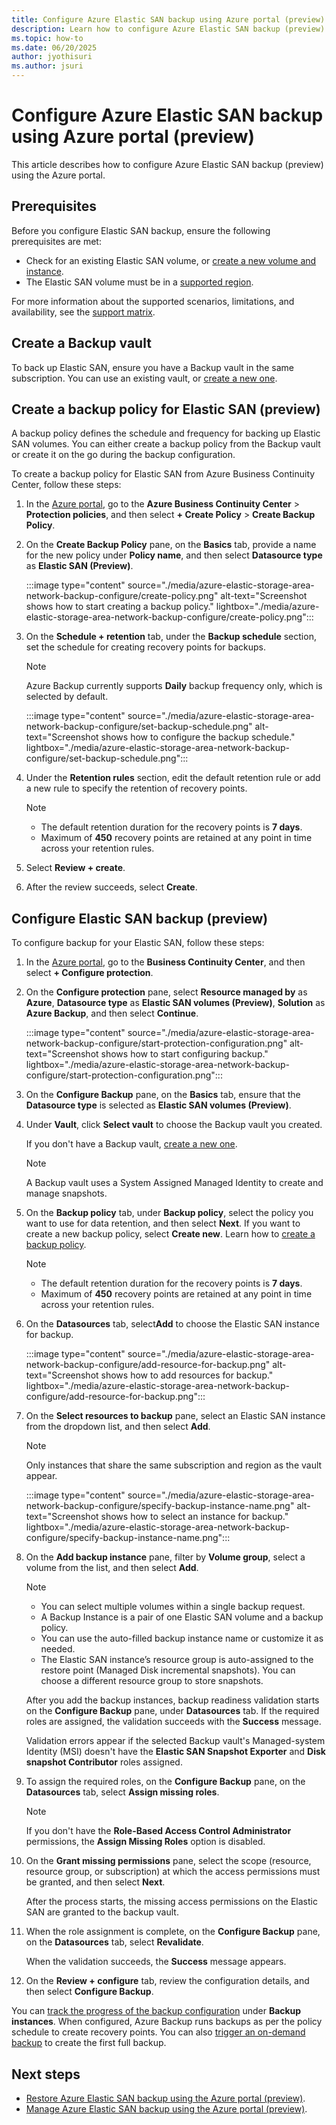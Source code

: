 ```yaml
---
title: Configure Azure Elastic SAN backup using Azure portal (preview)
description: Learn how to configure Azure Elastic SAN backup (preview) using Azure portal.
ms.topic: how-to
ms.date: 06/20/2025
author: jyothisuri
ms.author: jsuri
---
```


# Configure Azure Elastic SAN backup using Azure portal (preview)

This article describes how to configure Azure Elastic SAN backup (preview) using the Azure portal.

## Prerequisites

Before you configure Elastic SAN backup, ensure the following prerequisites are met:

- Check for an existing Elastic SAN volume, or [create a  new volume and instance](/azure/storage/elastic-san/elastic-san-create?tabs=azure-portal).
- The Elastic SAN volume must be in a [supported region](azure-elastic-storage-area-network-backup-support-matrix.md#supported-regions).

For more information about the supported scenarios, limitations, and availability, see the [support matrix](azure-elastic-storage-area-network-backup-support-matrix.md).

## Create a Backup vault

To back up Elastic SAN, ensure you have a Backup vault in the same subscription. You can use an existing vault, or [create a new one](create-manage-backup-vault.md#create-backup-vault).

## Create a backup policy for Elastic SAN (preview)

A backup policy defines the schedule and frequency for backing up Elastic SAN volumes. You can either create a backup policy from the Backup vault or create it on the go during the backup configuration.

To create a backup policy for Elastic SAN from Azure Business Continuity Center, follow these steps:

1. In the [Azure portal](https://portal.azure.com/), go to the **Azure Business Continuity Center** > **Protection policies**, and then select **+ Create Policy** > **Create Backup Policy**.
1. On the **Create Backup Policy** pane, on the **Basics** tab, provide a name for the new policy under **Policy name**, and then select **Datasource type** as **Elastic SAN (Preview)**.

   :::image type="content" source="./media/azure-elastic-storage-area-network-backup-configure/create-policy.png" alt-text="Screenshot shows how to start creating a backup policy." lightbox="./media/azure-elastic-storage-area-network-backup-configure/create-policy.png":::

1. On the **Schedule + retention** tab, under the **Backup schedule** section, set the schedule for creating recovery points for backups.

   >[!Note]
   >Azure Backup currently supports **Daily** backup frequency only, which is selected by default.

   :::image type="content" source="./media/azure-elastic-storage-area-network-backup-configure/set-backup-schedule.png" alt-text="Screenshot shows how to configure the backup schedule." lightbox="./media/azure-elastic-storage-area-network-backup-configure/set-backup-schedule.png":::

1. Under the **Retention rules** section, edit the default retention rule or add a new rule to specify the retention of recovery points.

   >[!Note]
   >- The default retention duration for the recovery points is **7 days**.
   >- Maximum of **450** recovery points are retained at any point in time across your retention rules.

1. Select **Review + create**.
1. After the review succeeds, select **Create**.


## Configure Elastic SAN backup (preview)

To configure backup for your Elastic SAN, follow these steps:

1. In the [Azure portal](https://portal.azure.com/), go to the **Business Continuity Center**, and then select **+ Configure protection**. 
1. On the **Configure protection** pane, select **Resource managed by** as **Azure**, **Datasource type** as **Elastic SAN volumes (Preview)**, **Solution** as **Azure Backup**, and then select **Continue**.

   :::image type="content" source="./media/azure-elastic-storage-area-network-backup-configure/start-protection-configuration.png" alt-text="Screenshot shows how to start configuring backup." lightbox="./media/azure-elastic-storage-area-network-backup-configure/start-protection-configuration.png":::

1. On the **Configure Backup** pane, on the **Basics** tab, ensure that the **Datasource type** is selected as **Elastic SAN volumes (Preview)**.
1. Under **Vault**, click **Select vault** to choose the Backup vault you created.

   If you don't have a Backup vault, [create a new one](#create-a-backup-vault).

   >[!Note]
   >A Backup vault uses a System Assigned Managed Identity to create and manage snapshots.

1. On the **Backup policy** tab, under **Backup policy**, select the policy you want to use for data retention, and then select **Next**.
   If you want to create a new backup policy, select **Create new**. Learn how to [create a backup policy](#create-a-backup-policy-for-elastic-san-preview).

   >[!Note]
   >- The default retention duration for the recovery points is **7 days**.
   >- Maximum of **450** recovery points are retained at any point in time across your retention rules.
 
1. On the **Datasources** tab, select**Add** to choose the Elastic SAN instance for backup. 

   :::image type="content" source="./media/azure-elastic-storage-area-network-backup-configure/add-resource-for-backup.png" alt-text="Screenshot shows how to add resources for backup." lightbox="./media/azure-elastic-storage-area-network-backup-configure/add-resource-for-backup.png":::

1. On the **Select resources to backup** pane, select an Elastic SAN instance from the dropdown list, and then select **Add**.

   >[!Note]
   >Only instances that share the same subscription and region as the vault appear.

   :::image type="content" source="./media/azure-elastic-storage-area-network-backup-configure/specify-backup-instance-name.png" alt-text="Screenshot shows how to select an instance for backup." lightbox="./media/azure-elastic-storage-area-network-backup-configure/specify-backup-instance-name.png":::

1. On the **Add backup instance** pane, filter by **Volume group**, select a volume from the list, and then select **Add**.

   >[!Note]
   >- You can select multiple volumes within a single backup request.
   >- A Backup Instance is a pair of one Elastic SAN volume and a backup policy.
   >- You can use the auto-filled backup instance name or customize it as needed.
   >- The Elastic SAN instance’s resource group is auto-assigned to the restore point (Managed Disk incremental snapshots). You can choose a different resource group to store snapshots.

   After you add the backup instances, backup readiness validation starts on the **Configure Backup** pane, under **Datasources** tab. If the required roles are assigned, the  validation succeeds with the **Success** message.

   Validation errors appear if the selected Backup vault's Managed-system Identity (MSI) doesn't have the **Elastic SAN Snapshot Exporter** and **Disk snapshot Contributor** roles  assigned.

1. To assign the required roles, on the **Configure Backup** pane, on the **Datasources** tab, select **Assign missing roles**.

   >[!Note]
   >If you don't have the **Role-Based Access Control Administrator** permissions, the **Assign Missing Roles** option is disabled.

1. On the **Grant missing permissions** pane, select the scope (resource, resource group, or subscription) at which the access permissions must be granted, and then select **Next**.

   After the process starts, the missing access permissions on the Elastic SAN are granted to the backup vault. 

1. When the role assignment is complete, on the **Configure Backup** pane, on the **Datasources** tab, select **Revalidate**.

   When the validation succeeds, the **Success** message appears.

1. On the **Review + configure** tab, review the configuration details, and then select **Configure Backup**.

You can [track the progress of the backup configuration](azure-elastic-storage-area-network-backup-manage.md#view-the-elastic-san-backup-and-restore-jobs) under **Backup instances**. When configured, Azure Backup runs backups as per the policy schedule to create recovery points. You can also [trigger an on-demand backup](azure-elastic-storage-area-network-backup-manage.md#run-an-on-demand-backup) to create the first full backup.

## Next steps

- [Restore Azure Elastic SAN backup using the Azure portal (preview)](azure-elastic-storage-area-network-backup-restore.md).
- [Manage Azure Elastic SAN backup using the Azure portal (preview)](azure-elastic-storage-area-network-backup-manage.md).
 


